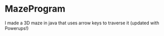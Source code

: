 # MazeProgram
I made a 3D maze in java that uses arrow keys to traverse it (updated with Powerups!)

